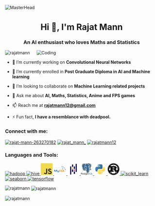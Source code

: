 ![MasterHead](https://media0.giphy.com/headers/GitHub/w8ZJLtJbmuph.gif)
<h1 align="center">Hi 👋, I'm Rajat Mann</h1>
<h3 align="center">An AI enthusiast who loves Maths and Statistics</h3>
<img align="right" alt="Coding" width="400" src="https://gifdb.com/images/high/ai-artificial-intelligence-human-robot-brain-pon8h9dclo1fl1u2.gif">
<p align="left"> <img src="https://komarev.com/ghpvc/?username=rajatmann&label=Profile%20views&color=0e75b6&style=flat" alt="rajatmann" /> </p>

- 🔭 I’m currently working on **Convolutional Neural Networks**

- 🌱 I’m currently enrolled in **Post Graduate Diploma in AI and Machine learning**

- 👯 I’m looking to collaborate on **Machine Learning related projects**

- 💬 Ask me about **AI, Maths, Statistics, Anime and FPS games**

- 📫 Reach me at **rajatmann12@gmail.com**

- ⚡ Fun fact, **I have a resemblance with deadpool.**

<h3 align="left">Connect with me:</h3>
<p align="left">
<a href="https://linkedin.com/in/rajat-mann-263270182" target="blank"><img align="center" src="https://raw.githubusercontent.com/rahuldkjain/github-profile-readme-generator/master/src/images/icons/Social/linked-in-alt.svg" alt="rajat-mann-263270182" height="30" width="40" /></a>
<a href="https://instagram.com/rajat_mann_" target="blank"><img align="center" src="https://raw.githubusercontent.com/rahuldkjain/github-profile-readme-generator/master/src/images/icons/Social/instagram.svg" alt="rajat_mann_" height="30" width="40" /></a>
<a href="https://www.hackerrank.com/rajatmann12" target="blank"><img align="center" src="https://raw.githubusercontent.com/rahuldkjain/github-profile-readme-generator/master/src/images/icons/Social/hackerrank.svg" alt="rajatmann12" height="30" width="40" /></a>
</p>

<h3 align="left">Languages and Tools:</h3>
<p align="left"> <a href="https://hadoop.apache.org/" target="_blank" rel="noreferrer"> <img src="https://www.vectorlogo.zone/logos/apache_hadoop/apache_hadoop-icon.svg" alt="hadoop" width="40" height="40"/> </a> <a href="https://hive.apache.org/" target="_blank" rel="noreferrer"> <img src="https://www.vectorlogo.zone/logos/apache_hive/apache_hive-icon.svg" alt="hive" width="40" height="40"/> </a> <a href="https://developer.mozilla.org/en-US/docs/Web/JavaScript" target="_blank" rel="noreferrer"> <img src="https://raw.githubusercontent.com/devicons/devicon/master/icons/javascript/javascript-original.svg" alt="javascript" width="40" height="40"/> </a> <a href="https://www.mysql.com/" target="_blank" rel="noreferrer"> <img src="https://raw.githubusercontent.com/devicons/devicon/master/icons/mysql/mysql-original-wordmark.svg" alt="mysql" width="40" height="40"/> </a> <a href="https://pandas.pydata.org/" target="_blank" rel="noreferrer"> <img src="https://raw.githubusercontent.com/devicons/devicon/2ae2a900d2f041da66e950e4d48052658d850630/icons/pandas/pandas-original.svg" alt="pandas" width="40" height="40"/> </a> <a href="https://www.postgresql.org" target="_blank" rel="noreferrer"> <img src="https://raw.githubusercontent.com/devicons/devicon/master/icons/postgresql/postgresql-original-wordmark.svg" alt="postgresql" width="40" height="40"/> </a> <a href="https://www.python.org" target="_blank" rel="noreferrer"> <img src="https://raw.githubusercontent.com/devicons/devicon/master/icons/python/python-original.svg" alt="python" width="40" height="40"/> </a> <a href="https://www.rust-lang.org" target="_blank" rel="noreferrer"> <img src="https://raw.githubusercontent.com/devicons/devicon/master/icons/rust/rust-plain.svg" alt="rust" width="40" height="40"/> </a> <a href="https://scikit-learn.org/" target="_blank" rel="noreferrer"> <img src="https://upload.wikimedia.org/wikipedia/commons/0/05/Scikit_learn_logo_small.svg" alt="scikit_learn" width="40" height="40"/> </a> <a href="https://seaborn.pydata.org/" target="_blank" rel="noreferrer"> <img src="https://seaborn.pydata.org/_images/logo-mark-lightbg.svg" alt="seaborn" width="40" height="40"/> </a> <a href="https://www.tensorflow.org" target="_blank" rel="noreferrer"> <img src="https://www.vectorlogo.zone/logos/tensorflow/tensorflow-icon.svg" alt="tensorflow" width="40" height="40"/> </a> </p>

<p><img align="left" src="https://github-readme-stats.vercel.app/api/top-langs?username=rajatmann&show_icons=true&locale=en&layout=compact" alt="rajatmann" /></p>

<p>&nbsp;<img align="center" src="https://github-readme-stats.vercel.app/api?username=rajatmann&show_icons=true&locale=en" alt="rajatmann" /></p>

<p><img align="center" src="https://github-readme-streak-stats.herokuapp.com/?user=rajatmann&" alt="rajatmann" /></p>
